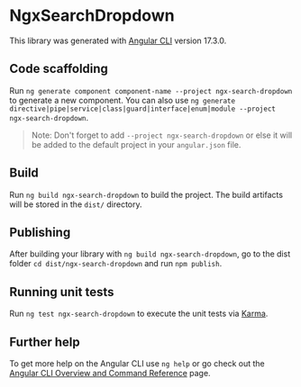 # NgxSearchDropdown

This library was generated with [Angular CLI](https://github.com/angular/angular-cli) version 17.3.0.

## Code scaffolding

Run `ng generate component component-name --project ngx-search-dropdown` to generate a new component. You can also use `ng generate directive|pipe|service|class|guard|interface|enum|module --project ngx-search-dropdown`.
> Note: Don't forget to add `--project ngx-search-dropdown` or else it will be added to the default project in your `angular.json` file. 

## Build

Run `ng build ngx-search-dropdown` to build the project. The build artifacts will be stored in the `dist/` directory.

## Publishing

After building your library with `ng build ngx-search-dropdown`, go to the dist folder `cd dist/ngx-search-dropdown` and run `npm publish`.

## Running unit tests

Run `ng test ngx-search-dropdown` to execute the unit tests via [Karma](https://karma-runner.github.io).

## Further help

To get more help on the Angular CLI use `ng help` or go check out the [Angular CLI Overview and Command Reference](https://angular.io/cli) page.
